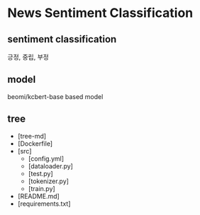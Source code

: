 # News Sentiment Classification

## sentiment classification
긍정, 중립, 부정


## model
beomi/kcbert-base based model


## tree
 * [tree-md]
 * [Dockerfile]
 * [src]
   * [config.yml]
   * [dataloader.py]
   * [test.py]
   * [tokenizer.py]
   * [train.py]
 * [README.md]
 * [requirements.txt]